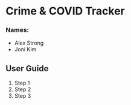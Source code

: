 # Crime &amp; COVID Tracker

### Names:
- Alex Strong
- Joni Kim

## User Guide

1) Step 1
2) Step 2
3) Step 3
